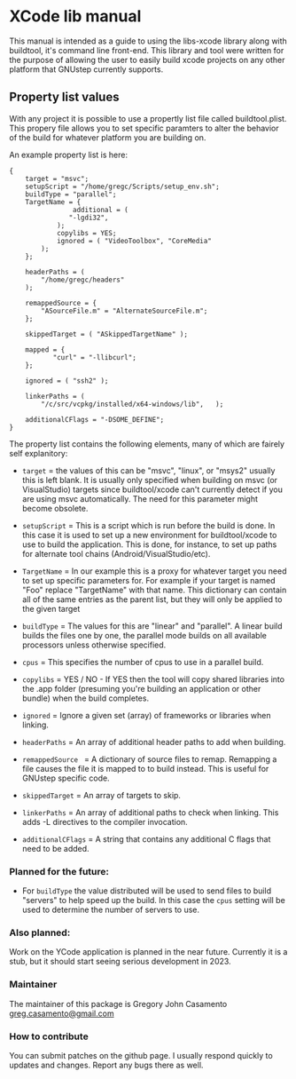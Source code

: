 # XCode lib manual

This manual is intended as a guide to using the libs-xcode library along with buildtool, it's command line front-end.   This library and tool were written for the purpose of allowing the user to easily build xcode projects on any other platform that GNUstep currently supports.

## Property list values

With any project it is possible to use a propertly list file called buildtool.plist.  This propery file allows you to set specific paramters to alter the behavior of the build for whatever platform you are building on.

An example property list is here: 

```
{
    target = "msvc";
    setupScript = "/home/gregc/Scripts/setup_env.sh";
    buildType = "parallel";
    TargetName = {
                additional = (
			   "-lgdi32",
			);   
			copylibs = YES;
			ignored = ( "VideoToolbox", "CoreMedia"
		);
    }; 
        
    headerPaths = (
		"/home/gregc/headers"
    );

    remappedSource = {
		"ASourceFile.m" = "AlternateSourceFile.m";
    };

    skippedTarget = ( "ASkippedTargetName" );

	mapped = {
	       "curl" = "-llibcurl";
    };

    ignored = ( "ssh2" );

    linkerPaths = (
	    "/c/src/vcpkg/installed/x64-windows/lib",	);

	additionalCFlags = "-DSOME_DEFINE";
}
```

The property list contains the following elements, many of which are fairely self explanitory:

* ```target``` = the values of this can be "msvc", "linux", or "msys2" usually this is left blank.   It is usually only specified when building on msvc (or VisualStudio) targets since buildtool/xcode can't currently detect if you are using msvc automatically.  The need for this parameter might become obsolete.

* ```setupScript``` = This is a script which is run before the build is done.   In this case it is used to set up a new environment for buildtool/xcode to use to build the application.  This is done, for instance, to set up paths for alternate tool chains (Android/VisualStudio/etc).

* ```TargetName``` = In our example this is a proxy for whatever target you need to set up specific parameters for.  For example if your target is named "Foo" replace "TargetName" with that name.   This dictionary can contain all of the same entries as the parent list, but they will only be applied to the given target

* ```buildType``` = The values for this are "linear" and "parallel".  A linear build builds the files one by one, the parallel mode builds on all available processors unless otherwise specified.

* ```cpus``` = This specifies the number of cpus to use in a parallel build.

* ```copylibs``` = YES / NO - If YES then the tool will copy shared libraries into the .app folder (presuming you're building an application or other bundle) when the build completes.

* ```ignored``` = Ignore a given set (array) of frameworks or libraries when linking.

* ```headerPaths``` = An array of additional header paths to add when building.

* ```remappedSource	``` = A dictionary of source files to remap.  Remapping a file causes the file it is mapped to to build instead.  This is useful for GNUstep specific code.

* ```skippedTarget``` = An array of targets to skip.

* ```linkerPaths``` = An array of additional paths to check when linking.  This adds -L directives to the compiler invocation.

* ```additionalCFlags``` = A string that contains any additional C flags that need to be added.

### Planned for the future:

* For ```buildType``` the value distributed will be used to send files to build "servers" to help speed up the build.  In this case the ```cpus``` setting will be used to determine the number of servers to use.

### Also planned:

Work on the YCode application is planned in the near future.  Currently it is a stub, but it should start seeing serious development in 2023.

### Maintainer

The maintainer of this package is Gregory John Casamento <greg.casamento@gmail.com>

### How to contribute

You can submit patches on the github page.   I usually respond quickly to updates and changes.  Report any bugs there as well.